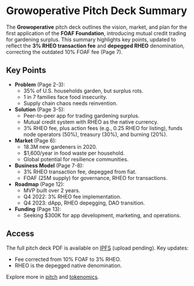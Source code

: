 # Growoperative Pitch Deck Summary

The **Growoperative** pitch deck outlines the vision, market, and plan for the first application of the **FOAF Foundation**, introducing mutual credit trading for gardening surplus. This summary highlights key points, updated to reflect the **3% RHEO transaction fee** and **depegged RHEO** denomination, correcting the outdated 10% FOAF fee (Page 7).

## Key Points
- **Problem** (Page 2-3):
  - 35% of U.S. households garden, but surplus rots.
  - 1 in 7 families face food insecurity.
  - Supply chain chaos needs reinvention.
- **Solution** (Page 3-5):
  - Peer-to-peer app for trading gardening surplus.
  - Mutual credit system with RHEO as the native currency.
  - 3% RHEO fee, plus action fees (e.g., 0.25 RHEO for listing), funds node operators (50%), treasury (30%), and burning (20%).
- **Market** (Page 6):
  - 18.3M new gardeners in 2020.
  - $1,600/year in food waste per household.
  - Global potential for resilience communities.
- **Business Model** (Page 7-8):
  - 3% RHEO transaction fee, depegged from fiat.
  - FOAF (25M supply) for governance, RHEO for transactions.
- **Roadmap** (Page 12):
  - MVP built over 2 years.
  - Q4 2022: 3% RHEO fee implementation.
  - Q4 2023: dApp, RHEO depegging, DAO transition.
- **Funding** (Page 13):
  - Seeking $300K for app development, marketing, and operations.

## Access
The full pitch deck PDF is available on [IPFS](https://ipfs.io/ipfs/<CID>) (upload pending). Key updates:
- Fee corrected from 10% FOAF to 3% RHEO.
- RHEO is the depegged native denomination.

Explore more in [pitch](./pitch.md) and [tokenomics](../../foaf-foundation/tokenomics.md).
